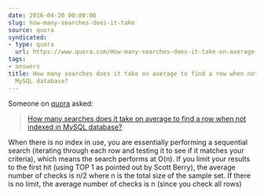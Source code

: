 ```yaml
---
date: 2016-04-20 00:00:00
slug: how-many-searches-does-it-take
source: quora
syndicated:
- type: quora
  url: https://www.quora.com/How-many-searches-does-it-take-on-average-to-find-a-row-when-not-indexed-in-MySQL-database/answer/Roy-Tang
tags:
- answers
title: How many searches does it take on average to find a row when not indexed in
  MySQL database?
---
```


Someone on [quora](https://quora.com) asked:

> [How many searches does it take on average to find a row when not indexed in MySQL database?](https://www.quora.com/How-many-searches-does-it-take-on-average-to-find-a-row-when-not-indexed-in-MySQL-database/answer/Roy-Tang)


When there is no index in use, you are essentially performing a sequential search (iterating through each row and testing it to see if it matches your criteria), which means the search performs at O(n). If you limit your results to the first hit (using TOP 1 as pointed out by Scott Berry), the average number of checks is n/2 where n is the total size of the sample set. If there is no limit, the average number of checks is n (since you check all rows)